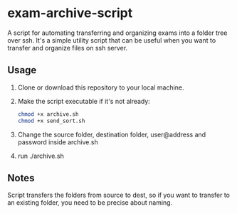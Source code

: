 # exam-archive-script
A script for automating transferring and organizing exams into a folder tree over ssh. It's a simple utility script that can be useful when you want to transfer and organize files on ssh server.

## Usage

1. Clone or download this repository to your local machine.

2. Make the script executable if it's not already:
   ```bash
   chmod +x archive.sh
   chmod +x send_sort.sh
   ```
3. Change the source folder, destination folder, user@address and password inside archive.sh
4. run ./archive.sh

## Notes
Script transfers the folders from source to dest, so if you want to transfer to an existing folder, you need to be precise about naming.
